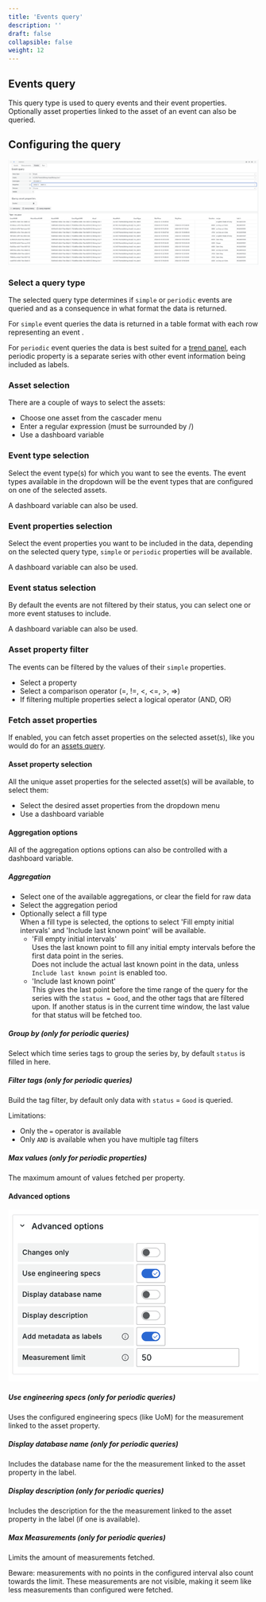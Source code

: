 ```yaml
---
title: 'Events query'
description: ''
draft: false
collapsible: false
weight: 12
---
```


## Events query

This query type is used to query events and their event properties. Optionally asset properties linked to the asset of an event can also be queried.

## Configuring the query

![Events query](../../images/3_queries/events_query.png 'Events query')

### Select a query type

The selected query type determines if `simple` or `periodic` events are queried and as a consequence in what format the data is returned.

For `simple` event queries the data is returned in a table format with each row representing an event .

For `periodic` event queries the data is best suited for a [trend panel](https://grafana.com/docs/grafana/latest/panels-visualizations/visualizations/trend/), each periodic property is a separate series with other event information being included as labels.

### Asset selection

There are a couple of ways to select the assets:

- Choose one asset from the cascader menu
- Enter a regular expression (must be surrounded by /)
- Use a dashboard variable

### Event type selection

Select the event type(s) for which you want to see the events. The event types available in the dropdown will be the event types that are configured on one of the selected assets.

A dashboard variable can also be used.

### Event properties selection

Select the event properties you want to be included in the data, depending on the selected query type, `simple` or `periodic` properties will be available.

A dashboard variable can also be used.

### Event status selection

By default the events are not filtered by their status, you can select one or more event statuses to include.

A dashboard variable can also be used.

### Asset property filter

The events can be filtered by the values of their `simple` properties.

- Select a property
- Select a comparison operator (=, !=, <, <=, >, =>)
- If filtering multiple properties select a logical operator (AND, OR)

### Fetch asset properties

If enabled, you can fetch asset properties on the selected asset(s), like you would do for an [assets query](./assets_query.md#configuring-the-query).

#### Asset property selection

All the unique asset properties for the selected asset(s) will be available, to select them:

- Select the desired asset properties from the dropdown menu
- Use a dashboard variable

#### Aggregation options

All of the aggregation options options can also be controlled with a dashboard variable.

##### Aggregation

- Select one of the available aggregations, or clear the field for raw data
- Select the aggregation period
- Optionally select a fill type  
  When a fill type is selected, the options to select 'Fill empty initial intervals' and 'Include last known point' will be available.
  - 'Fill empty initial intervals'  
    Uses the last known point to fill any initial empty intervals before the first data point in the series.  
    Does not include the actual last known point in the data, unless `Include last known point` is enabled too.
  - 'Include last known point'  
    This gives the last point before the time range of the query for the series with the `status = Good`, and the other tags that are filtered upon.
    If another status is in the current time window, the last value for that status will be fetched too.

##### Group by (only for periodic queries)

Select which time series tags to group the series by, by default `status` is filled in here.

##### Filter tags (only for periodic queries)

Build the tag filter, by default only data with `status` = `Good` is queried.

Limitations:

- Only the `=` operator is available
- Only `AND` is available when you have multiple tag filters

##### Max values (only for periodic properties)

The maximum amount of values fetched per property.

#### Advanced options

![Advanced options](../../images/3_queries/advanced-options.png 'Advanced options')

##### Use engineering specs (only for periodic queries)

Uses the configured engineering specs (like UoM) for the measurement linked to the asset property.

##### Display database name (only for periodic queries)

Includes the database name for the the measurement linked to the asset property in the label.

##### Display description (only for periodic queries)

Includes the description for the the measurement linked to the asset property in the label (if one is available).

##### Max Measurements (only for periodic queries)

Limits the amount of measurements fetched.

Beware: measurements with no points in the configured interval also count towards the limit. These measurements are not visible, making it seem like less measurements than configured were fetched.
